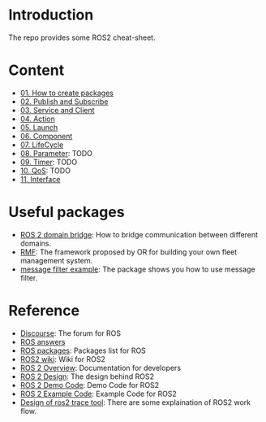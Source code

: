 # Introduction

The repo provides some ROS2 cheat-sheet.

# Content

* [01. How to create packages](01.Packages)
* [02. Publish and Subscribe](02.PublishSubscribe)
* [03. Service and Client](03.ServiceClient)
* [04. Action](04.Action)
* [05. Launch](05.Launch)
* [06. Component](06.Component)
* [07. LifeCycle](07.LifeCycle)
* [08. Parameter](08.Parameter): TODO
* [09. Timer](09.Timer): TODO
* [10. QoS](10.QoS): TODO
* [11. Interface](11.Interface)

# Useful packages

* [ROS 2 domain bridge](https://github.com/ros2/domain_bridge): How to bridge communication between different domains.
* [RMF](https://osrf.github.io/ros2multirobotbook/): The framework proposed by OR for building your own fleet management system.
* [message filter example](https://github.com/Adlink-ROS/sensors_pkg): The package shows you how to use message filter.

# Reference

* [Discourse](https://discourse.ros.org/): The forum for ROS
* [ROS answers](https://answers.ros.org/questions/)
* [ROS packages](https://index.ros.org/packages/): Packages list for ROS
* [ROS2 wiki](https://index.ros.org/doc/ros2/): Wiki for ROS2
* [ROS 2 Overview](http://docs.ros2.org/dashing/): Documentation for developers
* [ROS 2 Design](https://design.ros2.org/): The design behind ROS2
* [ROS 2 Demo Code](https://github.com/ros2/demos): Demo Code for ROS2
* [ROS 2 Example Code](https://github.com/ros2/examples): Example Code for ROS2
* [Design of ros2 trace tool](https://gitlab.com/micro-ROS/ros_tracing/ros2_tracing/blob/master/doc/design_ros_2.md): There are some explaination of ROS2 work flow.
